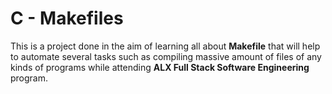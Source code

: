 # C - Makefiles
This is a project done in the aim of learning all about **Makefile** that will help to automate several tasks such as compiling massive amount of files of any kinds of programs while attending **ALX Full Stack Software Engineering** program.
